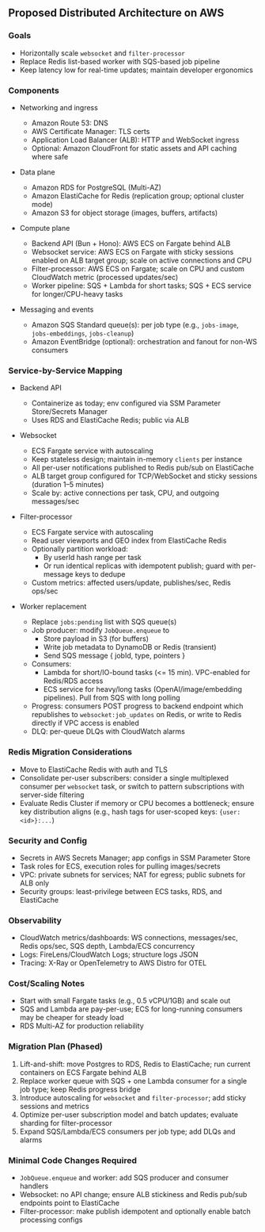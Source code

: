 ## Proposed Distributed Architecture on AWS

### Goals
- Horizontally scale `websocket` and `filter-processor`
- Replace Redis list-based worker with SQS-based job pipeline
- Keep latency low for real-time updates; maintain developer ergonomics

### Components
- Networking and ingress
  - Amazon Route 53: DNS
  - AWS Certificate Manager: TLS certs
  - Application Load Balancer (ALB): HTTP and WebSocket ingress
  - Optional: Amazon CloudFront for static assets and API caching where safe

- Data plane
  - Amazon RDS for PostgreSQL (Multi-AZ)
  - Amazon ElastiCache for Redis (replication group; optional cluster mode)
  - Amazon S3 for object storage (images, buffers, artifacts)

- Compute plane
  - Backend API (Bun + Hono): AWS ECS on Fargate behind ALB
  - Websocket service: AWS ECS on Fargate with sticky sessions enabled on ALB target group; scale on active connections and CPU
  - Filter-processor: AWS ECS on Fargate; scale on CPU and custom CloudWatch metric (processed updates/sec)
  - Worker pipeline: SQS + Lambda for short tasks; SQS + ECS service for longer/CPU-heavy tasks

- Messaging and events
  - Amazon SQS Standard queue(s): per job type (e.g., `jobs-image`, `jobs-embeddings`, `jobs-cleanup`)
  - Amazon EventBridge (optional): orchestration and fanout for non-WS consumers

### Service-by-Service Mapping
- Backend API
  - Containerize as today; env configured via SSM Parameter Store/Secrets Manager
  - Uses RDS and ElastiCache Redis; public via ALB

- Websocket
  - ECS Fargate service with autoscaling
  - Keep stateless design; maintain in-memory `clients` per instance
  - All per-user notifications published to Redis pub/sub on ElastiCache
  - ALB target group configured for TCP/WebSocket and sticky sessions (duration 1–5 minutes)
  - Scale by: active connections per task, CPU, and outgoing messages/sec

- Filter-processor
  - ECS Fargate service with autoscaling
  - Read user viewports and GEO index from ElastiCache Redis
  - Optionally partition workload:
    - By userId hash range per task
    - Or run identical replicas with idempotent publish; guard with per-message keys to dedupe
  - Custom metrics: affected users/update, publishes/sec, Redis ops/sec

- Worker replacement
  - Replace `jobs:pending` list with SQS queue(s)
  - Job producer: modify `JobQueue.enqueue` to
    - Store payload in S3 (for buffers)
    - Write job metadata to DynamoDB or Redis (transient)
    - Send SQS message { jobId, type, pointers }
  - Consumers:
    - Lambda for short/IO-bound tasks (<= 15 min). VPC-enabled for Redis/RDS access
    - ECS service for heavy/long tasks (OpenAI/image/embedding pipelines). Pull from SQS with long polling
  - Progress: consumers POST progress to backend endpoint which republishes to `websocket:job_updates` on Redis, or write to Redis directly if VPC access is enabled
  - DLQ: per-queue DLQs with CloudWatch alarms

### Redis Migration Considerations
- Move to ElastiCache Redis with auth and TLS
- Consolidate per-user subscribers: consider a single multiplexed consumer per `websocket` task, or switch to pattern subscriptions with server-side filtering
- Evaluate Redis Cluster if memory or CPU becomes a bottleneck; ensure key distribution aligns (e.g., hash tags for user-scoped keys: `{user:<id>}:...`)

### Security and Config
- Secrets in AWS Secrets Manager; app configs in SSM Parameter Store
- Task roles for ECS, execution roles for pulling images/secrets
- VPC: private subnets for services; NAT for egress; public subnets for ALB only
- Security groups: least-privilege between ECS tasks, RDS, and ElastiCache

### Observability
- CloudWatch metrics/dashboards: WS connections, messages/sec, Redis ops/sec, SQS depth, Lambda/ECS concurrency
- Logs: FireLens/CloudWatch Logs; structure logs JSON
- Tracing: X-Ray or OpenTelemetry to AWS Distro for OTEL

### Cost/Scaling Notes
- Start with small Fargate tasks (e.g., 0.5 vCPU/1GB) and scale out
- SQS and Lambda are pay-per-use; ECS for long-running consumers may be cheaper for steady load
- RDS Multi-AZ for production reliability

### Migration Plan (Phased)
1) Lift-and-shift: move Postgres to RDS, Redis to ElastiCache; run current containers on ECS Fargate behind ALB
2) Replace worker queue with SQS + one Lambda consumer for a single job type; keep Redis progress bridge
3) Introduce autoscaling for `websocket` and `filter-processor`; add sticky sessions and metrics
4) Optimize per-user subscription model and batch updates; evaluate sharding for filter-processor
5) Expand SQS/Lambda/ECS consumers per job type; add DLQs and alarms

### Minimal Code Changes Required
- `JobQueue.enqueue` and worker: add SQS producer and consumer handlers
- Websocket: no API change; ensure ALB stickiness and Redis pub/sub endpoints point to ElastiCache
- Filter-processor: make publish idempotent and optionally enable batch processing configs

